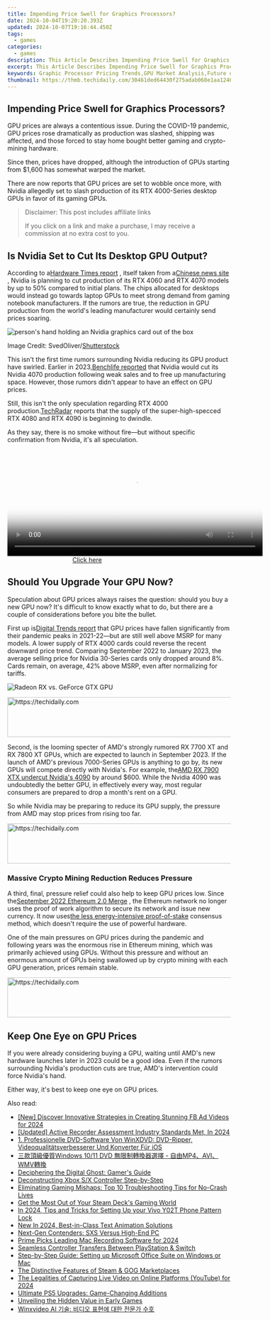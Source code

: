 ```yaml
---
title: Impending Price Swell for Graphics Processors?
date: 2024-10-04T19:20:20.393Z
updated: 2024-10-07T19:16:44.450Z
tags:
  - games
categories:
  - games
description: This Article Describes Impending Price Swell for Graphics Processors?
excerpt: This Article Describes Impending Price Swell for Graphics Processors?
keywords: Graphic Processor Pricing Trends,GPU Market Analysis,Future of Graphics Card Costs,Impact of Demand on GPU Prices,Technology Advancements in GPUs,Predicting Computer Hardware Price Changes,Graphics Processor Market Forecast
thumbnail: https://thmb.techidaily.com/30461ded64430f275adab068e1aa1246b69e0b37015df4b520c0cb3237617656.jpg
---
```


## Impending Price Swell for Graphics Processors?

 GPU prices are always a contentious issue. During the COVID-19 pandemic, GPU prices rose dramatically as production was slashed, shipping was affected, and those forced to stay home bought better gaming and crypto-mining hardware.

 Since then, prices have dropped, although the introduction of GPUs starting from $1,600 has somewhat warped the market.

 There are now reports that GPU prices are set to wobble once more, with Nvidia allegedly set to slash production of its RTX 4000-Series desktop GPUs in favor of its gaming GPUs.

>  Disclaimer: This post includes affiliate links
>
>  If you click on a link and make a purchase, I may receive a commission at no extra cost to you.
>

## Is Nvidia Set to Cut Its Desktop GPU Output?

 According to a[Hardware Times report](https://www.hardwaretimes.com/nvidia-may-reduce-supply-of-rtx-4060-4070-desktop-cards-to-make-more-notebook-gpus/) , itself taken from a[Chinese news site](https://news.mydrivers.com/1/928/928738.htm) , Nvidia is planning to cut production of its RTX 4060 and RTX 4070 models by up to 50% compared to initial plans. The chips allocated for desktops would instead go towards laptop GPUs to meet strong demand from gaming notebook manufacturers. If the rumors are true, the reduction in GPU production from the world's leading manufacturer would certainly send prices soaring.

![person's hand holding an Nvidia graphics card out of the box](https://static1.makeuseofimages.com/wordpress/wp-content/uploads/2023/04/nvidia-graphics-card.jpg)

 Image Credit: SvedOliver/[Shutterstock](https://www.shutterstock.com/image-photo/high-end-graphics-card-closeup-1950126406)

 This isn't the first time rumors surrounding Nvidia reducing its GPU product have swirled. Earlier in 2023,[Benchlife reported](https://benchlife.info/nvidia-might-stop-geforce-rtx-4070-gpu-for-china-market/) that Nvidia would cut its Nvidia 4070 production following weak sales and to free up manufacturing space. However, those rumors didn't appear to have an effect on GPU prices.

 Still, this isn't the only speculation regarding RTX 4000 production.[TechRadar](https://www.techradar.com/computing/gpu/nvidia-rumored-to-halt-rtx-4000-production-is-a-perfect-storm-coming-for-gpu-price-rises) reports that the supply of the super-high-specced RTX 4080 and RTX 4090 is beginning to dwindle.

 As they say, there is no smoke without fire—but without specific confirmation from Nvidia, it's all speculation.

<!-- affiliate ads begin -->
<span id="1983552">
					<video width="576" height="240" style="cursor:pointer"
           poster="//a.impactradius-go.com/display-clicktoplayimage/1983552.png"
           onclick="if(!this.playClicked){this.play();this.setAttribute('controls',true);this.playClicked=true;}">
	   <source src="//a.impactradius-go.com/display-ad/22993-1983552">
	   <img src="//a.impactradius-go.com/display-clicktoplayimage/1983552.png" style="border: none; height: 100%; width: 100%; object-fit: contain">
	</video>
	<div style="width:360px;text-align:center"><a href="javascript:window.open(decodeURIComponent('https%3A%2F%2Fhomestyler.sjv.io%2Fc%2F5597632%2F1983552%2F22993'), '_blank');void(0);">Click here</a></div>
</span>
<img height="0" width="0" src="https://imp.pxf.io/i/5597632/1983552/22993" style="position:absolute;visibility:hidden;" border="0" />
<!-- affiliate ads end -->

## Should You Upgrade Your GPU Now?

 Speculation about GPU prices always raises the question: should you buy a new GPU now? It's difficult to know exactly what to do, but there are a couple of considerations before you bite the bullet.

 First up is[Digital Trends report](https://www.digitaltrends.com/computing/gpu-prices-2020-vs-2023-compared/) that GPU prices have fallen significantly from their pandemic peaks in 2021-22—but are still well above MSRP for many models. A lower supply of RTX 4000 cards could reverse the recent downward price trend. Comparing September 2022 to January 2023, the average selling price for Nvidia 30-Series cards only dropped around 8%. Cards remain, on average, 42% above MSRP, even after normalizing for tariffs.

![Radeon RX vs. GeForce GTX GPU](https://static1.makeuseofimages.com/wordpress/wp-content/uploads/2023/05/radeon-rx-vs-geforce-gtx-gpu.jpg)

<!-- affiliate ads begin -->
<a href="https://appsumo.8odi.net/c/5597632/2094419/7443" target="_top" id="2094419">
  <img src="//a.impactradius-go.com/display-ad/7443-2094419" border="0" alt="https://techidaily.com" width="728" height="90"/>
</a>
<img height="0" width="0" src="https://appsumo.8odi.net/i/5597632/2094419/7443" style="position:absolute;visibility:hidden;" border="0" />
<!-- affiliate ads end -->

 Second, is the looming specter of AMD's strongly rumored RX 7700 XT and RX 7800 XT GPUs, which are expected to launch in September 2023\. If the launch of AMD's previous 7000-Series GPUs is anything to go by, its new GPUs will compete directly with Nvidia's. For example, the[AMD RX 7900 XTX undercut Nvidia's 4090](https://www.makeuseof.com/amd-7900-xtx-dethrone-nvidia/) by around $600\. While the Nvidia 4090 was undoubtedly the better GPU, in effectively every way, most regular consumers are prepared to drop a month's rent on a GPU.

 So while Nvidia may be preparing to reduce its GPU supply, the pressure from AMD may stop prices from rising too far.

<!-- affiliate ads begin -->
<a href="https://ursime.pxf.io/c/5597632/2136545/16384" target="_top" id="2136545">
  <img src="//a.impactradius-go.com/display-ad/16384-2136545" border="0" alt="https://techidaily.com" width="728" height="90"/>
</a>
<img height="0" width="0" src="https://ursime.pxf.io/i/5597632/2136545/16384" style="position:absolute;visibility:hidden;" border="0" />
<!-- affiliate ads end -->

### Massive Crypto Mining Reduction Reduces Pressure

 A third, final, pressure relief could also help to keep GPU prices low. Since the[September 2022 Ethereum 2.0 Merge](https://www.makeuseof.com/what-is-the-ethereum-2-merge/) , the Ethereum network no longer uses the proof of work algorithm to secure its network and issue new currency. It now uses[the less energy-intensive proof-of-stake](https://www.makeuseof.com/proof-of-work-vs-proof-of-stake-which-is-better/) consensus method, which doesn't require the use of powerful hardware.

 One of the main pressures on GPU prices during the pandemic and following years was the enormous rise in Ethereum mining, which was primarily achieved using GPUs. Without this pressure and without an enormous amount of GPUs being swallowed up by crypto mining with each GPU generation, prices remain stable.

<!-- affiliate ads begin -->
<a href="https://appsumo.8odi.net/c/5597632/2049363/7443" target="_top" id="2049363">
  <img src="//a.impactradius-go.com/display-ad/7443-2049363" border="0" alt="https://techidaily.com" width="728" height="90"/>
</a>
<img height="0" width="0" src="https://appsumo.8odi.net/i/5597632/2049363/7443" style="position:absolute;visibility:hidden;" border="0" />
<!-- affiliate ads end -->

## Keep One Eye on GPU Prices

 If you were already considering buying a GPU, waiting until AMD's new hardware launches later in 2023 could be a good idea. Even if the rumors surrounding Nvidia's production cuts are true, AMD's intervention could force Nvidia's hand.

Either way, it's best to keep one eye on GPU prices.

<ins class="adsbygoogle"
     style="display:block"
     data-ad-format="autorelaxed"
     data-ad-client="ca-pub-7571918770474297"
     data-ad-slot="1223367746"></ins>

<ins class="adsbygoogle"
     style="display:block"
     data-ad-client="ca-pub-7571918770474297"
     data-ad-slot="8358498916"
     data-ad-format="auto"
     data-full-width-responsive="true"></ins>

<span class="atpl-alsoreadstyle">Also read:</span>
<div><ul>
<li><a href="https://facebook-videos.techidaily.com/new-discover-innovative-strategies-in-creating-stunning-fb-ad-videos-for-2024/"><u>[New] Discover Innovative Strategies in Creating Stunning FB Ad Videos for 2024</u></a></li>
<li><a href="https://visual-screen-recording.techidaily.com/updated-active-recorder-assessment-industry-standards-met-in-2024/"><u>[Updated] Active Recorder Assessment Industry Standards Met, In 2024</u></a></li>
<li><a href="https://some-knowledge.techidaily.com/1-professionelle-dvd-software-von-winxdvd-dvd-ripper-videoqualitatsverbesserer-und-konverter-fur-ios/"><u>1. Professionelle DVD-Software Von WinXDVD: DVD-Ripper, Videoqualitätsverbesserer Und Konverter Für iOS</u></a></li>
<li><a href="https://eaxpv-info.techidaily.com/windows-1011-dvd-mp4aviwmv/"><u>三款頂級優質Windows 10/11 DVD 無限制轉換器選擇 - 自由MP4、AVI、WMV轉換</u></a></li>
<li><a href="https://games-able.techidaily.com/deciphering-the-digital-ghost-gamers-guide/"><u>Deciphering the Digital Ghost: Gamer's Guide</u></a></li>
<li><a href="https://games-able.techidaily.com/deconstructing-xbox-sx-controller-step-by-step/"><u>Deconstructing Xbox S/X Controller Step-by-Step</u></a></li>
<li><a href="https://games-able.techidaily.com/eliminating-gaming-mishaps-top-10-troubleshooting-tips-for-no-crash-lives/"><u>Eliminating Gaming Mishaps: Top 10 Troubleshooting Tips for No-Crash Lives</u></a></li>
<li><a href="https://games-able.techidaily.com/get-the-most-out-of-your-steam-decks-gaming-world/"><u>Get the Most Out of Your Steam Deck's Gaming World</u></a></li>
<li><a href="https://android-unlock.techidaily.com/in-2024-tips-and-tricks-for-setting-up-your-vivo-y02t-phone-pattern-lock-by-drfone-android/"><u>In 2024, Tips and Tricks for Setting Up your Vivo Y02T Phone Pattern Lock</u></a></li>
<li><a href="https://ai-driven-video-production.techidaily.com/new-in-2024-best-in-class-text-animation-solutions/"><u>New In 2024, Best-in-Class Text Animation Solutions</u></a></li>
<li><a href="https://games-able.techidaily.com/next-gen-contenders-sxs-versus-high-end-pc/"><u>Next-Gen Contenders: SXS Versus High-End PC</u></a></li>
<li><a href="https://digital-screen-recording.techidaily.com/prime-picks-leading-mac-recording-software-for-2024/"><u>Prime Picks Leading Mac Recording Software for 2024</u></a></li>
<li><a href="https://games-able.techidaily.com/seamless-controller-transfers-between-playstation-and-switch/"><u>Seamless Controller Transfers Between PlayStation & Switch</u></a></li>
<li><a href="https://techtrends.techidaily.com/step-by-step-guide-setting-up-microsoft-office-suite-on-windows-or-mac/"><u>Step-by-Step Guide: Setting up Microsoft Office Suite on Windows or Mac</u></a></li>
<li><a href="https://games-able.techidaily.com/the-distinctive-features-of-steam-and-gog-marketplaces/"><u>The Distinctive Features of Steam & GOG Marketplaces</u></a></li>
<li><a href="https://youtube-lab.techidaily.com/egalities-of-capturing-live-video-on-online-platforms-youtube-for-2024/"><u>The Legalities of Capturing Live Video on Online Platforms (YouTube) for 2024</u></a></li>
<li><a href="https://games-able.techidaily.com/ultimate-ps5-upgrades-game-changing-additions/"><u>Ultimate PS5 Upgrades: Game-Changing Additions</u></a></li>
<li><a href="https://games-able.techidaily.com/unveiling-the-hidden-value-in-early-games/"><u>Unveiling the Hidden Value in Early Games</u></a></li>
<li><a href="https://vp-tips.techidaily.com/1725290286984-winxvideo-ai/"><u>Winxvideo AI 기술: 비디오 표현에 대한 전문가 수호</u></a></li>
</ul></div>

